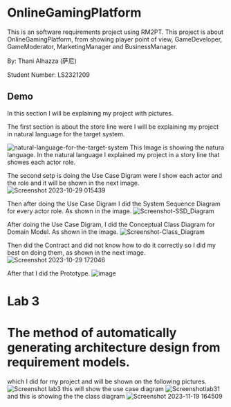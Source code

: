 # OnlineGamingPlatform

This is an software requirements project using RM2PT. This project is about OnlineGamingPlatform, from showing player point of view, GameDeveloper, GameModerator, MarketingManager and BusinessManager. 

By: Thani Alhazza (萨尼)

Student Number: LS2321209


## Demo

In this section I will be explaining my project with pictures.

The first section is about the store line were I will be explaining my project in natural language for the target system. 

![natural-language-for-the-target-system](https://github.com/Thani98/onlinegamingplatform/assets/148690401/88982e8f-d11f-446c-94db-4396c727c4d6)
This Image is showing the natura language. In the natural language I explained my project in a story line that showes each actor role.

The second setp is doing the Use Case Digram were I show each actor and the role and it will be shown in the next image.
![Screenshot 2023-10-29 015439](https://github.com/Thani98/onlinegamingplatform/assets/148690401/1054a454-5957-426f-9b82-f82788003459)

Then after doing the Use Case Digram I did the System Sequence Diagram for every actor role. As shown in the image.
![Screenshot-SSD_Diagram](https://github.com/Thani98/onlinegamingplatform/assets/148690401/0947dfff-c9e9-4efa-8f45-3e7c3e690db5)

After doing the Use Case Digram, I did the Conceptual Class Diagram for Domain Model. As shown in the image.
![Screenshot-Class_Diagram](https://github.com/Thani98/onlinegamingplatform/assets/148690401/a199b75a-b9e5-479d-8da7-738cd97b374b)

Then did the Contract and did not know how to do it correctly so I did my best on doing them, as shown in the next image.
![Screenshot 2023-10-29 172046](https://github.com/Thani98/onlinegamingplatform/assets/148690401/1f5c030e-4eb8-4d5b-bc42-85bbbd2f31a6)

After that I did the Prototype.
![image](https://github.com/Thani98/onlinegamingplatform/assets/148690401/3261cc18-e56c-46af-93e5-337676a817e8)


# Lab 3

# The method of automatically generating architecture design from requirement models.
which I did for my project and will be shown on the following pictures.
![Screenshot lab3](https://github.com/Thani98/onlinegamingplatform/assets/148690401/ab9d72c9-40bc-4a97-a4c8-b3900a52f266)
this will show the use case diagram
![Screenshotlab31](https://github.com/Thani98/onlinegamingplatform/assets/148690401/09d8616a-415d-4c39-9b73-f25e118bb724)
and this is showing the the class diagram
![Screenshot 2023-11-19 164509](https://github.com/Thani98/onlinegamingplatform/assets/148690401/9308cac5-5779-4055-8804-ae478501bffb)






 



